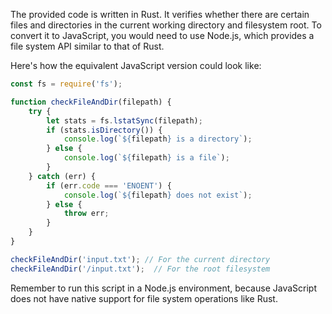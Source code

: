 The provided code is written in Rust. It verifies whether there are certain files and directories in the current working directory and filesystem root. To convert it to JavaScript, you would need to use Node.js, which provides a file system API similar to that of Rust.

Here's how the equivalent JavaScript version could look like:

```javascript
const fs = require('fs');

function checkFileAndDir(filepath) {
    try {
        let stats = fs.lstatSync(filepath);
        if (stats.isDirectory()) {
            console.log(`${filepath} is a directory`);
        } else {
            console.log(`${filepath} is a file`);
        }
    } catch (err) {
        if (err.code === 'ENOENT') {
            console.log(`${filepath} does not exist`);
        } else {
            throw err;
        }
    }
}

checkFileAndDir('input.txt'); // For the current directory
checkFileAndDir('/input.txt');  // For the root filesystem
```
Remember to run this script in a Node.js environment, because JavaScript does not have native support for file system operations like Rust.
